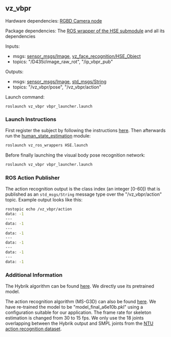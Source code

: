 ## vz_vbpr

Hardware dependencies: [RGBD Camera node](../vz_ros_wrappers/scripts/publish_rgbd.py)

Package dependencies: The [ROS wrapper of the HSE submodule](../vz_human_state_estimation) and all its dependencies

Inputs:
- msgs: [sensor_msgs/Image](http://docs.ros.org/en/noetic/api/sensor_msgs/html/msg/Image.html), [vz_face_recognition/HSE_Object](../vz_face_recognition/msg/HSE_Object.msg)
- topics: "/D435i/image_raw_rot", "/ip_vbpr_pub"

Outputs:
- msgs: [sensor_msgs/Image](http://docs.ros.org/en/noetic/api/sensor_msgs/html/msg/Image.html), [std_msgs/String](http://docs.ros.org/en/melodic/api/std_msgs/html/msg/String.html) 
- topics: "/vz_vbpr/pose", "/vz_vbpr/action"

Launch command:
```
roslaunch vz_vbpr vbpr_launcher.launch
```

### Launch Instructions

First register the subject by following the instructions [here](../README.md#target-person-registration). Then afterwards run the [human_state_estimation](../vz_human_state_estimation/) module:
```sh
roslaunch vz_ros_wrappers HSE.launch
```

Before finally launching the visual body pose recognition network:
```sh
roslaunch vz_vbpr vbpr_launcher.launch
```

### ROS Action Publisher

The action recognition output is the class index (an integer [0-60]) that is published as an `std_msgs/String` message type over the "/vz_vbpr/action" topic. Example output looks like this:
```sh
rostopic echo /vz_vbpr/action
data: -1
---
data: -1
---
data: -1
---
data: -1
---
data: -1
---
data: -1

```

### Additional Information

The Hybrik algorithm can be found [here](https://github.com/Jeff-sjtu/HybrIK). We directly use its pretrained model.

The action recognition algorithm (MS-G3D) can also be found [here](https://github.com/kenziyuliu/MS-G3D). We have re-trained the model to be "model_final_a6e10b.pkl" using a configuration suitable for our application. The frame rate for skeleton estimation is changed from 30 to 15 fps. We only use the 18 joints overlapping between the Hybrik output and SMPL joints from the [NTU action recognition dataset](https://rose1.ntu.edu.sg/dataset/actionRecognition/).
